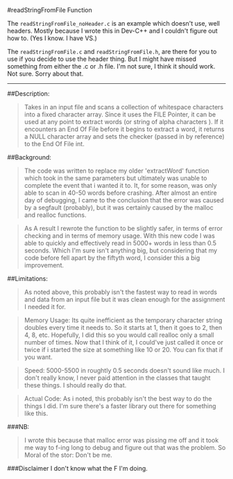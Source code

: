 #readStringFromFile Function

The `readStringFromFile_noHeader.c` is an example which doesn't use, well headers. Mostly because I wrote this in Dev-C++ and I couldn't figure out how to. (Yes I know. I have VS.)

The `readStringFromFile.c` and `readStringFromFile.h`, are there for you to use if you decide to use the header thing. But I might have missed something from either the .c or .h file. I'm not sure, I think it should work. Not sure. Sorry about that.

***

##Description:
>Takes in an input file and scans a collection of whitespace characters into a fixed character array.
>Since it uses the FILE Pointer, it can be used at any point to extract words (or string of alpha
>characters ). If it encounters an End Of File before it begins to extract a word, it returns a 
>NULL character array and sets the checker (passed in by reference) to the End Of File int.
	
	
##Background:
>The code was written to replace my older 'extractWord' function which took in the same parameters
>but ultimately was unable to complete the event that i wanted it to. It, for some reason, was only
>able to scan in 40-50 words before crashing. After almost an entire day of debugging, I came to 
>the conclusion that the error was caused by a segfault (probably), but it was certainly caused
>by the malloc and realloc functions.
	
>As A result I rewrote the function to be slightly safer, in terms of error checking and in terms
>of memory usage. With this new code I was able to quickly and effectively read in 5000+ words in
>less than 0.5 seconds. Which I'm sure isn't anything big, but considering that my code before
>fell apart by the fiftyth word, I consider this a big improvement.
	
	
##Limitations:
>As noted above, this probably isn't the fastest way to read in words and data from an input file
>but it was clean enough for the assignment I needed it for.
	
>Memory Usage: Its quite inefficient as the temporary character string doubles every time it needs to.
>So it starts at 1, then it goes to 2, then 4, 8, etc. Hopefully, I did this so you would call 
>realloc only a small number of times. Now that I think of it, I could've just called it once or twice
>if i started the size at something like 10 or 20. You can fix that if you want.
	
>Speed: 5000-5500 in roughtly 0.5 seconds doesn't sound like much. I don't really know, I never paid attention
>in the classes that taught these things. I should really do that.
	
>Actual Code: As i noted, this probably isn't the best way to do the things  I did. I'm sure there's a 
>faster library out there for something like this.

###NB:
>I wrote this because that malloc error was pissing me off and it took me way to f-ing long to
>debug and figure out that was the problem. So Moral of the stor: Don't be me.

###Disclaimer
I don't know what the F I'm doing.
